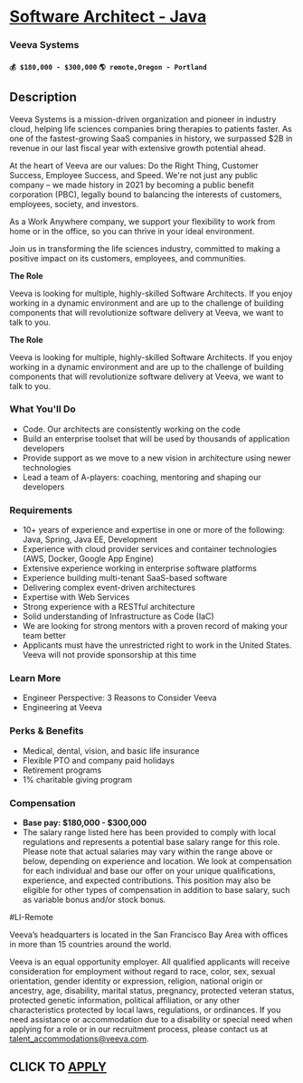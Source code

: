 # [Software Architect - Java](https://www.remotewlb.com/apply/software-architect-java-136224)  
### Veeva Systems  
#### `💰 $180,000 - $300,000` `🌎 remote,Oregon - Portland`  

## Description

Veeva Systems is a mission-driven organization and pioneer in industry cloud, helping life sciences companies bring therapies to patients faster. As one of the fastest-growing SaaS companies in history, we surpassed $2B in revenue in our last fiscal year with extensive growth potential ahead.

  

At the heart of Veeva are our values: Do the Right Thing, Customer Success, Employee Success, and Speed. We're not just any public company – we made history in 2021 by becoming a public benefit corporation (PBC), legally bound to balancing the interests of customers, employees, society, and investors.

  

As a Work Anywhere company, we support your flexibility to work from home or in the office, so you can thrive in your ideal environment.

  

Join us in transforming the life sciences industry, committed to making a positive impact on its customers, employees, and communities.

  

 **The Role**

  

Veeva is looking for multiple, highly-skilled Software Architects. If you enjoy working in a dynamic environment and are up to the challenge of building components that will revolutionize software delivery at Veeva, we want to talk to you.

  

 **The Role**

  

Veeva is looking for multiple, highly-skilled Software Architects. If you enjoy working in a dynamic environment and are up to the challenge of building components that will revolutionize software delivery at Veeva, we want to talk to you.

  

### What You'll Do

* Code. Our architects are consistently working on the code
* Build an enterprise toolset that will be used by thousands of application developers
* Provide support as we move to a new vision in architecture using newer technologies
* Lead a team of A-players: coaching, mentoring and shaping our developers

  

### Requirements

* 10+ years of experience and expertise in one or more of the following: Java, Spring, Java EE, Development
* Experience with cloud provider services and container technologies (AWS, Docker, Google App Engine)
* Extensive experience working in enterprise software platforms
* Experience building multi-tenant SaaS-based software
* Delivering complex event-driven architectures
* Expertise with Web Services
* Strong experience with a RESTful architecture
* Solid understanding of Infrastructure as Code (IaC)
* We are looking for strong mentors with a proven record of making your team better
* Applicants must have the unrestricted right to work in the United States. Veeva will not provide sponsorship at this time

  

### Learn More

* Engineer Perspective: 3 Reasons to Consider Veeva
* Engineering at Veeva

  

### Perks & Benefits

* Medical, dental, vision, and basic life insurance
* Flexible PTO and company paid holidays
* Retirement programs
* 1% charitable giving program

  

### Compensation

*  **Base pay: $180,000 - $300,000**
* The salary range listed here has been provided to comply with local regulations and represents a potential base salary range for this role. Please note that actual salaries may vary within the range above or below, depending on experience and location. We look at compensation for each individual and base our offer on your unique qualifications, experience, and expected contributions. This position may also be eligible for other types of compensation in addition to base salary, such as variable bonus and/or stock bonus.

  

#LI-Remote

  

Veeva’s headquarters is located in the San Francisco Bay Area with offices in more than 15 countries around the world.

  

Veeva is an equal opportunity employer. All qualified applicants will receive consideration for employment without regard to race, color, sex, sexual orientation, gender identity or expression, religion, national origin or ancestry, age, disability, marital status, pregnancy, protected veteran status, protected genetic information, political affiliation, or any other characteristics protected by local laws, regulations, or ordinances. If you need assistance or accommodation due to a disability or special need when applying for a role or in our recruitment process, please contact us at talent_accommodations@veeva.com.

  
## CLICK TO [APPLY](https://www.remotewlb.com/apply/software-architect-java-136224)

